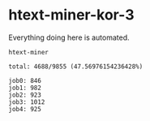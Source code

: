 # htext-miner-kor-3

Everything doing here is automated.

```
htext-miner

total: 4688/9855 (47.56976154236428%)

job0: 846
job1: 982
job2: 923
job3: 1012
job4: 925
```